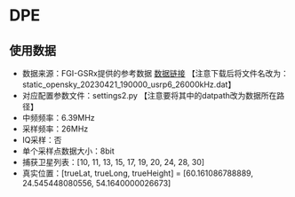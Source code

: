 # DPE
## 使用数据
- 数据来源：FGI-GSRx提供的参考数据 [数据链接](https://tiedostopalvelu.maanmittauslaitos.fi/tp/julkinen/lataus/tuotteet/FGI-GSRx-OS-DATAFILES/FGI-GSRx%20Raw%20IQ%20Data/GPSL1GalileoE1) 【注意下载后将文件名改为：static_opensky_20230421_190000_usrp6_26000kHz.dat】
- 对应配置参数文件：settings2.py 【注意要将其中的datpath改为数据所在路径】
- 中频频率：6.39MHz
- 采样频率：26MHz
- IQ采样：否
- 单个采样点数据大小：8bit
- 捕获卫星列表：[10, 11, 13, 15, 17, 19, 20, 24, 28, 30]
- 真实位置：[trueLat, trueLong, trueHeight] = [60.161086788889, 24.545448080556, 54.1640000026673]
